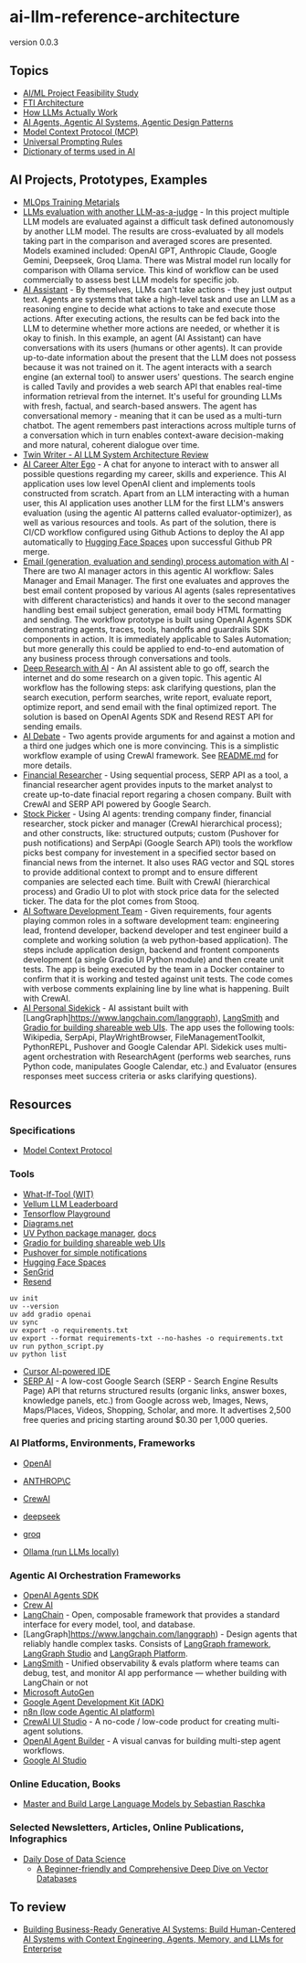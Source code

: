 # ai-llm-reference-architecture

version 0.0.3

## Topics
- [AI/ML Project Feasibility Study](./Feasibility_Study.md)
- [FTI Architecture](./FTI_Architecture.md)
- [How LLMs Actually Work](./How_LLMs_Work.md)
- [AI Agents, Agentic AI Systems, Agentic Design Patterns](./Agents.md)
- [Model Context Protocol (MCP)](./MCP.md)
- [Universal Prompting Rules](./Prompting.md)
- [Dictionary of terms used in AI](./Dictionary.md)

## AI Projects, Prototypes, Examples
- [MLOps Training Metarials](https://github.com/ksatola/cerebro-agh)
- [LLMs evaluation with another LLM-as-a-judge](./examples/LLM_evaluation_with_LLM_as_a_judge.ipynb) - In this project multiple LLM models are evaluated against a difficult task defined autonomously by another LLM model. The results are cross-evaluated by all models taking part in the comparison and averaged scores are presented. Models examined included: OpenAI GPT, Anthropic Claude, Google Gemini, Deepseek, Groq Llama. There was Mistral model run locally for comparison with Ollama service. This kind of workflow can be used commercially to assess best LLM models for specific job.
- [AI Assistant](https://github.com/ksatola/ai-llm-agent-example) - By themselves, LLMs can't take actions - they just output text. Agents are systems that take a high-level task and use an LLM as a reasoning engine to decide what actions to take and execute those actions. After executing actions, the results can be fed back into the LLM to determine whether more actions are needed, or whether it is okay to finish. In this example, an agent (AI Assistant) can have conversations with its users (humans or other agents). It can provide up-to-date information about the present that the LLM does not possess because it was not trained on it. The agent interacts with a search engine (an external tool) to answer users' questions. The search engine is called Tavily and provides a web search API that enables real-time information retrieval from the internet. It's useful for grounding LLMs with fresh, factual, and search-based answers. The agent has conversational memory - meaning that it can be used as a multi-turn chatbot. The agent remembers past interactions across multiple turns of a conversation which in turn enables context-aware decision-making and more natural, coherent dialogue over time.
- [Twin Writer - AI LLM System Architecture Review](https://github.com/ksatola/ai-llm-twin-writer)
- [AI Career Alter Ego](https://github.com/ksatola/ai-career-alter-ego) - A chat for anyone to interact with to answer all possible questions regarding my career, skills and experience. This AI application uses low level OpenAI client and implements tools constructed from scratch. Apart from an LLM interacting with a human user, this AI application uses another LLM for the first LLM's answers evaluation (using the agentic AI patterns called evaluator-optimizer), as well as various resources and tools. As part of the solution, there is CI/CD workflow configured using Github Actions to deploy the AI app automatically to [Hugging Face Spaces](https://huggingface.co/spaces/ksatola/career_chat) upon successful Github PR merge.
- [Email (generation, evaluation and sending) process automation with AI](./examples/Email_process_automation_with_AI.ipynb) - There are two AI manager actors in this agentic AI workflow: Sales Manager and Email Manager. The first one evaluates and approves the best email content proposed by various AI agents (sales representatives with different characteristics) and hands it over to the second manager handling best email subject generation, email body HTML formatting and sending. The workflow prototype is built using OpenAI Agents SDK demonstrating agents, traces, tools, handoffs and guardrails SDK components in action. It is immediately applicable to Sales Automation; but more generally this could be applied to end-to-end automation of any business process through conversations and tools.
- [Deep Research with AI](https://github.com/ksatola/ai-deep-research) - An AI assistent able to go off, search the internet and do some research on a given topic. This agentic AI workflow has the following steps: ask clarifying questions, plan the search execution, perform searches, write report, evaluate report, optimize report, and send email with the final optimized report. The solution is based on OpenAI Agents SDK and Resend REST API for sending emails.
- [AI Debate](./examples/crewai_debate) - Two agents provide arguments for and against a motion and a third one judges which one is more convincing. This is a simplistic workflow example of using CrewAI framework. See [README.md](./examples/crewai_debate/README.md) for more details.
- [Financial Researcher](./examples/crewai_financial_researcher) - Using sequential process, SERP API as a tool, a financial researcher agent provides inputs to the market analyst to create up-to-date finacial report regaring a chosen company. Built with CrewAI and SERP API powered by Google Search.
- [Stock Picker](./examples/crewai_stock_picker) - Using AI agents: trending company finder, financial researcher, stock picker and manager (CrewAI hierarchical process); and other constructs, like: structured outputs; custom (Pushover for push notifications) and SerpApi (Google Search API) tools the workflow picks best company for investement in a specified sector based on financial news from the internet. It also uses RAG vector and SQL stores to provide additional context to prompt and to ensure different companies are selected each time. Built with CrewAI (hierarchical process) and Gradio UI to plot with stock price data for the selected ticker. The data for the plot comes from Stooq.
- [AI Software Development Team](https://github.com/ksatola/ai-soft-dev-team) - Given requirements, four agents playing common roles in a software development team: engineering lead, frontend developer, backend developer and test engineer build a complete and working solution (a web python-based application). The steps include application design, backend and frontent components development (a single Gradio UI Python module) and then create unit tests. The app is being executed by the team in a Docker container to confirm that it is working and tested against unit tests. The code comes with verbose comments explaining line by line what is happening. Built with CrewAI.
- [AI Personal Sidekick](./examples/langgraph_sidekick) - AI assistant built with [LangGraph]https://www.langchain.com/langgraph), [LangSmith](https://www.langchain.com/langsmith) and [Gradio for building shareable web UIs](https://www.gradio.app/). The app uses the following tools: Wikipedia, SerpApi, PlayWrightBrowser, FileManagementToolkit, PythonREPL, Pushover and Google Calendar API. Sidekick uses multi-agent orchestration with ResearchAgent (performs web searches, runs Python code, manipulates Google Calendar, etc.) and Evaluator (ensures responses meet success criteria or asks clarifying questions).


## Resources

### Specifications
- [Model Context Protocol](https://github.com/modelcontextprotocol)

### Tools
- [What-If-Tool (WIT)](https://pair-code.github.io/what-if-tool/)
- [Vellum LLM Leaderboard](https://www.vellum.ai/llm-leaderboard)
- [Tensorflow Playground](https://playground.tensorflow.org/)
- [Diagrams.net](https://app.diagrams.net/)
- [UV Python package manager](https://github.com/astral-sh/uv), [docs](https://docs.astral.sh/uv/)
- [Gradio for building shareable web UIs](https://www.gradio.app/)
- [Pushover for simple notifications](https://pushover.net/)
- [Hugging Face Spaces](https://huggingface.co/)
- [SenGrid](https://sendgrid.com/en-us)
- [Resend](https://resend.com/)

```
uv init
uv --version
uv add gradio openai
uv sync
uv export -o requirements.txt
uv export --format requirements-txt --no-hashes -o requirements.txt
uv run python_script.py
uv python list
```

- [Cursor AI-powered IDE](https://cursor.com/)
- [SERP AI](https://serper.dev/) - A low-cost Google Search (SERP - Search Engine Results Page) API that returns structured results (organic links, answer boxes, knowledge panels, etc.) from Google across web, Images, News, Maps/Places, Videos, Shopping, Scholar, and more. It advertises 2,500 free queries and pricing starting around $0.30 per 1,000 queries.


### AI Platforms, Environments, Frameworks
- [OpenAI](https://platform.openai.com/)
- [ANTHROP\C](https://www.anthropic.com/)
- [CrewAI ](https://www.crewai.com/)

- [deepseek](https://www.deepseek.com/en)
- [groq](https://groq.com/)
- [Ollama (run LLMs locally)](https://ollama.com/)


### Agentic AI Orchestration Frameworks
- [OpenAI Agents SDK](https://github.com/openai/openai-agents-python)
- [Crew AI](https://www.crewai.com/)
- [LangChain](https://www.langchain.com/langchain) - Open, composable framework that provides a standard interface for every model, tool, and database.
- [LangGraph]https://www.langchain.com/langgraph) - Design agents that reliably handle complex tasks. Consists of [LangGraph framework](https://www.langchain.com/langgraph), [LangGraph Studio](https://docs.langchain.com/langgraph-platform/langgraph-studio) and [LangGraph Platform](https://www.langchain.com/langgraph-platform).
- [LangSmith](https://www.langchain.com/langsmith) - Unified observability & evals platform where teams can debug, test, and monitor AI app performance — whether building with LangChain or not
- [Microsoft AutoGen]()
- [Google Agent Development Kit (ADK)](https://google.github.io/adk-docs/)
- [n8n (low code Agentic AI platform)](https://n8n.io/)
- [CrewAI UI Studio](https://github.com/strnad/CrewAI-Studio) - A no-code / low-code product for creating multi-agent solutions.
- [OpenAI Agent Builder](https://platform.openai.com/docs/guides/agent-builder) - A visual canvas for building multi-step agent workflows.
- [Google AI Studio](https://aistudio.google.com/)


### Online Education, Books
- [Master and Build Large Language Models by Sebastian Raschka](https://www.manning.com/livevideo/master-and-build-large-language-models)


### Selected Newsletters, Articles, Online Publications, Infographics
- [Daily Dose of Data Science](https://www.dailydoseofds.com/)
  - [A Beginner-friendly and Comprehensive Deep Dive on Vector Databases](https://www.dailydoseofds.com/a-beginner-friendly-and-comprehensive-deep-dive-on-vector-databases)



## To review
- [Building Business-Ready Generative AI Systems: Build Human-Centered AI Systems with Context Engineering, Agents, Memory, and LLMs for Enterprise](https://www.packtpub.com/en-us/product/building-business-ready-generative-ai-systems-9781837020683)
